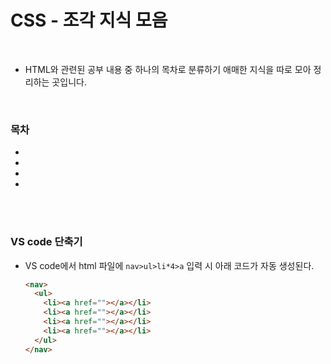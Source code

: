 # CSS - 조각 지식 모음

<br/>

- HTML와 관련된 공부 내용 중 하나의 목차로 분류하기 애매한 지식을 따로 모아 정리하는 곳입니다.

<br/>

### 목차

- <a href=""></a>
- <a href=""></a>
- <a href=""></a>
- <a href=""></a>

<br/><br/>

### VS code 단축기

- VS code에서 html 파일에 <code>nav>ul>li\*4>a</code> 입력 시 아래 코드가 자동 생성된다.

  ```html
  <nav>
    <ul>
      <li><a href=""></a></li>
      <li><a href=""></a></li>
      <li><a href=""></a></li>
      <li><a href=""></a></li>
    </ul>
  </nav>
  ```

<br/><br/>

###

<br/><br/>

###

<br/><br/>

###

<br/><br/>

###

